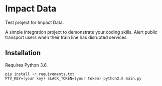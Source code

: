 # Impact Data

Test project for Impact Data.

A simple integration project to demonstrate your coding skills. Alert public
transport users when their train line has disrupted services.

## Installation

Requires Python 3.6.

```shell
pip install -r requirements.txt
PTV_KEY=(your key) SLACK_TOKEN=(your token) python3.6 main.py
```

